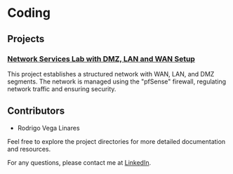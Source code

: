 # Coding

## Projects 

### [Network Services Lab with DMZ, LAN and WAN Setup](https://github.com/Roy-Vega/Networking/tree/main/Network%20Services%20Lab%20with%20DMZ%2C%20LAN%20and%20WAN%20Setup)
This project establishes a structured network with WAN, LAN, and DMZ segments. The network is managed using the "pfSense" firewall, regulating network traffic and ensuring security.


## Contributors
- Rodrigo Vega Linares

Feel free to explore the project directories for more detailed documentation and resources.

For any questions, please contact me at [LinkedIn](https://www.linkedin.com/in/roy-vega).
